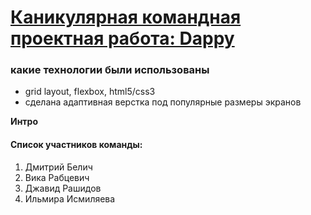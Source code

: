# [Каникулярная командная проектная работа: Dappy](https://dmitrii-belich.github.io/dappy/)

### какие технологии были использованы
* grid layout, flexbox, html5/css3
* сделана адаптивная верстка под популярные размеры экранов


**Интро**
#### Список участников команды:

1. Дмитрий Белич
2. Вика Рабцевич
3. Джавид Рашидов
4. Ильмира Исмиляева
